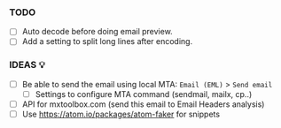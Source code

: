 ### TODO

- [ ] Auto decode before doing email preview.
- [ ] Add a setting to split long lines after encoding.

### IDEAS 💡

- [ ] Be able to send the email using local MTA: `Email (EML)` > `Send email`
  - [ ] Settings to configure MTA command (sendmail, mailx, cp..)
- [ ] API for mxtoolbox.com (send this email to Email Headers analysis)
- [ ] Use https://atom.io/packages/atom-faker for snippets
